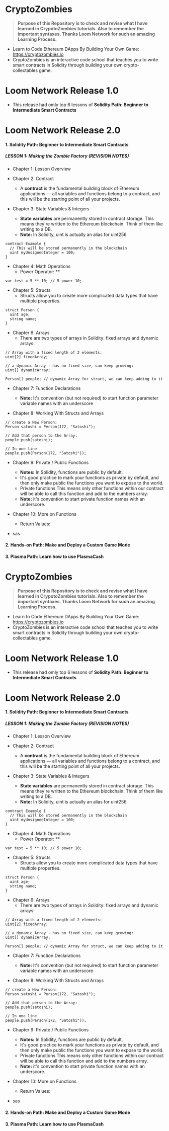 # CryptoZombies
> **Purpose of this Repository is to check and revise what I have learned in CrypotoZombies tutorials. Also to remember the important syntaxes. Thanks Loom Network for such an amazing Learning Process.**

- Learn to Code Ethereum DApps By Building Your Own Game: https://cryptozombies.io 
- CryptoZombies is an interactive code school that teaches you to write smart contracts in Solidity through building your own crypto-collectables game.

# Loom Network Release 1.0
- This release had omly top 6 lessons of **Solidity Path: Beginner to Intermediate Smart Contracts**

# Loom Network Release 2.0

#### **1. Solidity Path: Beginner to Intermediate Smart Contracts**
##### LESSON 1: Making the Zombie Factory  (REVISION NOTES)
- Chapter 1: Lesson Overview

- Chapter 2: Contract 
    - A **contract** is the fundamental building block of Ethereum applications — all variables and functions belong to a contract, and this will be the starting point of all your projects.

- Chapter 3: State Variables & Integers
    - **State variables** are permanently stored in contract storage. This means they're written to the Ethereum blockchain. Think of them like writing to a DB.
    - **Note:** In Solidity, uint is actually an alias for uint256
```
contract Example {
  // This will be stored permanently in the blockchain
  uint myUnsignedInteger = 100;
}
```
- Chapter 4: Math Operations
    - Power Operator: **
```
var test = 5 ** 10; // 5 power 10;
```
- Chapter 5: Structs
    - Structs allow you to create more complicated data types that have multiple properties. 
```
struct Person {
  uint age;
  string name;
}
```
- Chapter 6: Arrays
    - There are two types of arrays in Solidity: fixed arrays and dynamic arrays:
```
// Array with a fixed length of 2 elements:
uint[2] fixedArray;

// a dynamic Array - has no fixed size, can keep growing:
uint[] dynamicArray;

Person[] people; // dynamic Array for struct, we can keep adding to it
```
- Chapter 7: Function Declarations
    - **Note:** It's convention (but not required) to start function parameter variable names with an underscore
 
- Chapter 8: Working With Structs and Arrays
```
// create a New Person:
Person satoshi = Person(172, "Satoshi");

// Add that person to the Array:
people.push(satoshi);

// In one line
people.push(Person(172, "Satoshi"));
```
- Chapter 9: Private / Public Functions
    - **Notes:** In Solidity, functions are public by default. 
    -  It's good practice to mark your functions as private by default, and then only make public the functions you want to expose to the world.
    -  Private functions This means only other functions within our contract will be able to call this function and add to the numbers array.
    - **Note:** it's convention to start private function names with an underscore.
    
- Chapter 10: More on Functions
    - Return Values: 
- sas

#### **2. Hands-on Path: Make and Deploy a Custom Game Mode**


#### **3. Plasma Path: Learn how to use PlasmaCash**





# CryptoZombies
> **Purpose of this Repository is to check and revise what I have learned in CrypotoZombies tutorials. Also to remember the important syntaxes. Thanks Loom Network for such an amazing Learning Process.**

- Learn to Code Ethereum DApps By Building Your Own Game: https://cryptozombies.io 
- CryptoZombies is an interactive code school that teaches you to write smart contracts in Solidity through building your own crypto-collectables game.

# Loom Network Release 1.0
- This release had omly top 6 lessons of **Solidity Path: Beginner to Intermediate Smart Contracts**

# Loom Network Release 2.0

#### **1. Solidity Path: Beginner to Intermediate Smart Contracts**
##### LESSON 1: Making the Zombie Factory  (REVISION NOTES)
- Chapter 1: Lesson Overview

- Chapter 2: Contract 
    - A **contract** is the fundamental building block of Ethereum applications — all variables and functions belong to a contract, and this will be the starting point of all your projects.

- Chapter 3: State Variables & Integers
    - **State variables** are permanently stored in contract storage. This means they're written to the Ethereum blockchain. Think of them like writing to a DB.
    - **Note:** In Solidity, uint is actually an alias for uint256
```
contract Example {
  // This will be stored permanently in the blockchain
  uint myUnsignedInteger = 100;
}
```
- Chapter 4: Math Operations
    - Power Operator: **
```
var test = 5 ** 10; // 5 power 10;
```
- Chapter 5: Structs
    - Structs allow you to create more complicated data types that have multiple properties. 
```
struct Person {
  uint age;
  string name;
}
```
- Chapter 6: Arrays
    - There are two types of arrays in Solidity: fixed arrays and dynamic arrays:
```
// Array with a fixed length of 2 elements:
uint[2] fixedArray;

// a dynamic Array - has no fixed size, can keep growing:
uint[] dynamicArray;

Person[] people; // dynamic Array for struct, we can keep adding to it
```
- Chapter 7: Function Declarations
    - **Note:** It's convention (but not required) to start function parameter variable names with an underscore
 
- Chapter 8: Working With Structs and Arrays
```
// create a New Person:
Person satoshi = Person(172, "Satoshi");

// Add that person to the Array:
people.push(satoshi);

// In one line
people.push(Person(172, "Satoshi"));
```
- Chapter 9: Private / Public Functions
    - **Notes:** In Solidity, functions are public by default. 
    -  It's good practice to mark your functions as private by default, and then only make public the functions you want to expose to the world.
    -  Private functions This means only other functions within our contract will be able to call this function and add to the numbers array.
    - **Note:** it's convention to start private function names with an underscore.
    
- Chapter 10: More on Functions
    - Return Values: 
    
- sas

#### **2. Hands-on Path: Make and Deploy a Custom Game Mode**


#### **3. Plasma Path: Learn how to use PlasmaCash**





